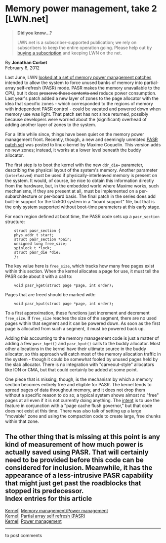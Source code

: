 # Memory power management, take 2 [LWN.net]

> **Did you know...?**
> 
> LWN.net is a subscriber-supported publication; we rely on subscribers to keep the entire operation going. Please help out by [buying a subscription](/Promo/nst-nag4/subscribe) and keeping LWN on the net. 

By **Jonathan Corbet**  
February 8, 2012 

Last June, LWN [looked at a set of memory power management patches](/Articles/446493/) intended to allow the system to force unused banks of memory into partial-array self-refresh (PASR) mode. PASR makes the memory unavailable to the CPU, but it does ~~preserve those contents and~~ reduce power consumption. Last year's patch added a new layer of zones to the page allocator with the idea that specific zones \- which corresponded to the regions of memory with independent PASR control \- could be vacated and powered down when memory use was light. That patch set has not since returned, possibly because developers were worried about the (significant) overhead of adding another layer of zones to the system. 

For a little while since, things have been quiet on the memory power management front. Recently, though, a new and seemingly unrelated [PASR patch set](/Articles/478049/) was posted to linux-kernel by Maxime Coquelin. This version adds no new zones; instead, it works at a lower level beneath the buddy allocator. 

The first step is to boot the kernel with the new `ddr_die=` parameter, describing the physical layout of the system's memory. Another parameter (`interleaved`) must be used if physically-interleaved memory is present on the system. It would, of course, be nice to obtain this information directly from the hardware, but, in the embedded world where Maxime works, such mechanisms, if they are present at all, must be implemented on a per-subarchitecture or per-board basis. The final patch in the series does add built-in support for the Ux500 system in a "board support" file, but that is the only system supported without boot-time parameters at this early stage. 

For each region defined at boot time, the PASR code sets up a `pasr_section` structure: 
    
    
        struct pasr_section {
    	phys_addr_t start;
    	struct pasr_section *pair;
    	unsigned long free_size;
    	spinlock_t *lock;
    	struct pasr_die *die;
        };
    

The key value here is `free_size`, which tracks how many free pages exist within this section. When the kernel allocates a page for use, it must tell the PASR code about it with a call to: 
    
    
        void pasr_kget(struct page *page, int order);
    

Pages that are freed should be marked with: 
    
    
        void pasr_kput(struct page *page, int order);
    

To a first approximation, these functions just increment and decrement `free_size`. If `free_size` reaches the size of the segment, there are no used pages within that segment and it can be powered down. As soon as the first page is allocated from such a segment, it must be powered back up. 

Adding this accounting to the memory management code is just a matter of adding a few `pasr_kget()` and `pasr_kput()` calls to the buddy allocator. Most other allocations in the kernel have their ultimate source in the buddy allocator, so this approach will catch most of the memory allocation traffic in the system - though it could be somewhat fooled by unused pages held by the slab allocator. There is no integration with "carveout-style" allocators like ION or CMA, but that could certainly be added at some point. 

One piece that is missing, though, is the mechanism by which a memory section becomes entirely free and eligible for PASR. The kernel tends to spread pages of data throughout memory, and it does not drop them without a specific reason to do so; a typical system shows almost no "free" pages at all even if it is not currently doing anything. The [intent](/Articles/479889/) is to use the feature in conjunction with a "page cache flush governor," but that code does not exist at this time. There was also talk of setting up a large "movable" zone and using the compaction code to create large, free chunks within that zone. 

The other thing that is missing at this point is any kind of measurement of how much power is actually saved using PASR. That will certainly need to be provided before this code can be considered for inclusion. Meanwhile, it has the appearance of a less-intrusive PASR capability that might just get past the roadblocks that stopped its predecessor.  
Index entries for this article  
---  
[Kernel](/Kernel/Index)| [Memory management/Power management](/Kernel/Index#Memory_management-Power_management)  
[Kernel](/Kernel/Index)| [Partial array self refresh (PASR)](/Kernel/Index#Partial_array_self_refresh_PASR)  
[Kernel](/Kernel/Index)| [Power management](/Kernel/Index#Power_management)  
  


* * *

to post comments 
